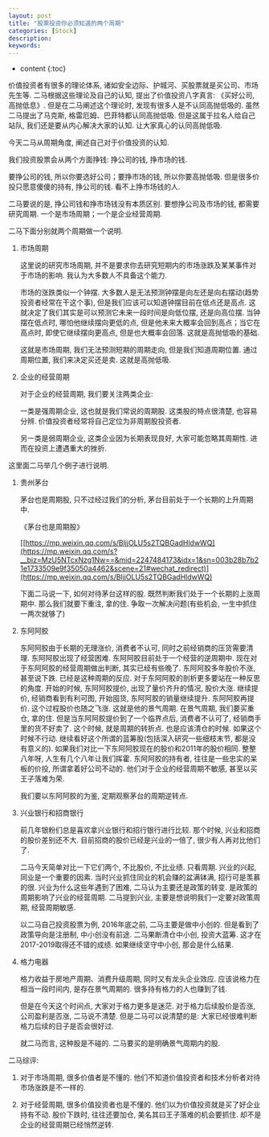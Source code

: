 ```yaml
---
layout: post
title: "股票投资你必须知道的两个周期"
categories: [Stock]
description:
keywords:
---
```


* content
{:toc}




价值投资者有很多的理论体系, 诸如安全边际、护城河、买股票就是买公司、市场先生等. 二马根据这些理论及自己的认知, 提出了价值投资八字真言: 《买好公司, 高抛低息》. 但是在二马阐述这个理论时, 发现有很多人是不认同高抛低吸的. 虽然二马提出了马克斯, 格雷厄姆、巴菲特都认同高抛低吸. 但是这属于拉名人给自己站队, 我们还是要从内心解决大家的认知. 让大家真心的认同高抛低吸. 

今天二马从周期角度, 阐述自己对于价值投资的认知. 

我们投资股票会从两个方面挣钱: 挣公司的钱, 挣市场的钱. 

要挣公司的钱, 所以你要选好公司；要挣市场的钱, 所以你要高抛低吸. 但是很多价投只愿意傻傻的持有, 挣公司的钱. 看不上挣市场钱的人. 

二马要说的是, 挣公司钱和挣市场钱没有本质区别. 要想挣公司及市场的钱, 都需要研究周期. 一个是市场周期；一个是企业经营周期. 

二马下面分别就两个周期做一个说明. 

1. 市场周期

    这里说的研究市场周期, 并不是要求你去研究短期内的市场涨跌及某某事件对于市场的影响. 我认为大多数人不具备这个能力. 

    市场的涨跌类似一个钟摆. 大多数人是无法预测钟摆是向左还是向右摆动(趋势投资者经常在干这个事), 但是我们应该可以知道钟摆目前在低点还是高点. 这就决定了我们其实是可以预测它未来一段时间是向低位摆, 还是向高位摆. 当钟摆在低点时, 哪怕他继续摆向更低的点, 但是他未来大概率会回到高点；当它在高点时, 即使它继续摆向更高点, 但是也大概率会回落. 这就是高抛低吸的基础. 

    这就是市场周期, 我们无法预测短期的周期走向, 但是我们知道周期位置. 通过周期位置, 我们来决定买还是卖. 这就是高抛低吸. 

2. 企业的经营周期

    对于企业的经营周期, 我们要关注两类企业: 

    一类是强周期企业, 这也就是我们常说的周期股. 这类股的特点很清楚, 也容易分辨. 价值投资者经常将自己定位为非周期股投资者. 

    另一类是弱周期企业, 这类企业因为长期表现良好, 大家可能忽略其周期性. 进而在投资上遭遇重大的挫折. 

这里面二马举几个例子进行说明. 

1. 贵州茅台

    茅台也是周期股, 只不过经过我们的分析, 茅台目前处于一个长期的上升周期中. 

    《茅台也是周期股》

    [[https://mp.weixin.qq.com/s/BljjOLU5s2TQBGadHldwWQ](https://mp.weixin.qq.com/s?__biz=MzU5NTcxNzg1Nw==&mid=2247484173&idx=1&sn=003b28b7b21e1733509e9f35050a4462&scene=21#wechat_redirect)](https://mp.weixin.qq.com/s/BljjOLU5s2TQBGadHldwWQ)

    下面二马说一下, 如何对待茅台这样的股. 既然判断我们处于一个长期的上涨周期中. 那么我们就要下重注, 拿的住. 争取一次解决问题(有些机会, 一生中抓住一两次就够了)

2. 东阿阿胶

    东阿阿胶由于长期的无理涨价, 消费者不认可, 同时之前经销商的压货需要清理. 东阿阿胶出现了经营困难. 东阿阿胶目前处于一个经营的逆周期中. 现在对于东阿阿胶的经营周期做出判断, 其实已经有些晚了. 东阿阿胶多年股价不涨, 甚至说下跌. 已经是这种周期的反应. 对于东阿阿胶的剖析更多要站在一种反思的角度. 开始的时候, 东阿阿胶提价, 出现了量价齐升的情况, 股价大涨. 继续提价, 经销商看到有利可图, 开始囤货, 东阿阿胶的销量继续提升. 东阿阿胶再提价. 这个过程股价也随之飞涨. 这就是他的景气周期. 在景气周期, 我们要买重仓, 拿的住. 但是当东阿阿胶提价到了一个临界点后, 消费者不认可了, 经销商手里的货不好卖了. 这个时候, 就是周期的转折点. 也是应该清仓的时候. 如果这个时候不行动. 继续看好这个所谓的蓝筹股(包括深入研究一些细枝末节, 都是没有意义的). 如果我们对比一下东阿阿胶现在的股价和2011年的股价相同. 整整八年呀, 人生有几个八年让我们挥霍. 东阿阿胶的持有者, 往往是一些忠实的呆板的价投, 所谓拿着好公司不动的. 他们对于企业的经营周期不敏感, 甚至以买王子落难为荣. 

    我们要以东阿阿胶的为鉴, 定期观察茅台的周期逆转点. 

3. 兴业银行和招商银行

    前几年银粉们总是喜欢拿兴业银行和招行银行进行比较. 那个时候, 兴业和招商的股价差别还不大. 目前招商的股价已经是兴业的一倍了, 很少有人再对比他们了. 

    二马今天简单对比一下它们两个, 不比股价, 不比业绩. 只看周期. 兴业的兴起, 同业是一个重要的因素. 当时兴业抓住同业的机会赚的盆满钵满, 招行可是羡慕的很. 兴业为什么这些年遇到了困难, 二马认为主要还是政策的转变. 是政策的周期影响了兴业的经营周期. 二马提到兴业, 主要是想说明我们一定要对政策周期, 经营周期敏感. 

    以二马自己投资股票为例, 2016年底之前, 二马主要是做中小创的. 但是看到了政策导向是注册制, 中小创没有前途. 二马果断清仓中小创, 投资大蓝筹. 这才在2017-2019取得还不错的成绩. 如果继续坚守中小创, 那会是什么结果. 

4. 格力电器

    格力收益于房地产周期、消费升级周期, 同时又有龙头企业效应. 应该说格力在相当一段时间内, 是存在景气周期的. 很多持有格力的人也赚到了钱. 

    但是在今天这个时间点, 大家对于格力更多是迷茫. 对于格力后续股价是否涨, 公司盈利是否涨, 二马说不清楚. 但是二马可以说清楚的是: 大家已经很难判断格力后续的日子是否会很好过. 

    就二马而言, 这种股是不碰的. 二马要买的是明确景气周期内的股. 

二马综评: 

1. 对于市场周期, 很多价值者是不懂的. 他们不知道价值投资者和技术分析者对待市场涨跌是不一样的. 

2. 对于经营周期, 很多价值投资者也是不懂的. 他们以为价值投资就是买了好企业持有不动. 股价下跌时, 往往还要加仓, 美名其曰王子落难的机会要抓住. 却不是企业的经营周期已经悄然逆转. 